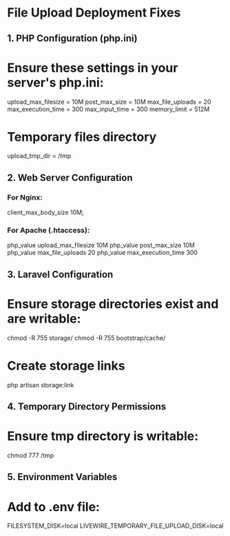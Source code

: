 # File Upload Deployment Fixes

## 1. PHP Configuration (php.ini)
# Ensure these settings in your server's php.ini:
upload_max_filesize = 10M
post_max_size = 10M
max_file_uploads = 20
max_execution_time = 300
max_input_time = 300
memory_limit = 512M

# Temporary files directory
upload_tmp_dir = /tmp

## 2. Web Server Configuration

### For Nginx:
client_max_body_size 10M;

### For Apache (.htaccess):
php_value upload_max_filesize 10M
php_value post_max_size 10M
php_value max_file_uploads 20
php_value max_execution_time 300

## 3. Laravel Configuration
# Ensure storage directories exist and are writable:
chmod -R 755 storage/
chmod -R 755 bootstrap/cache/

# Create storage links
php artisan storage:link

## 4. Temporary Directory Permissions
# Ensure tmp directory is writable:
chmod 777 /tmp

## 5. Environment Variables
# Add to .env file:
FILESYSTEM_DISK=local
LIVEWIRE_TEMPORARY_FILE_UPLOAD_DISK=local
